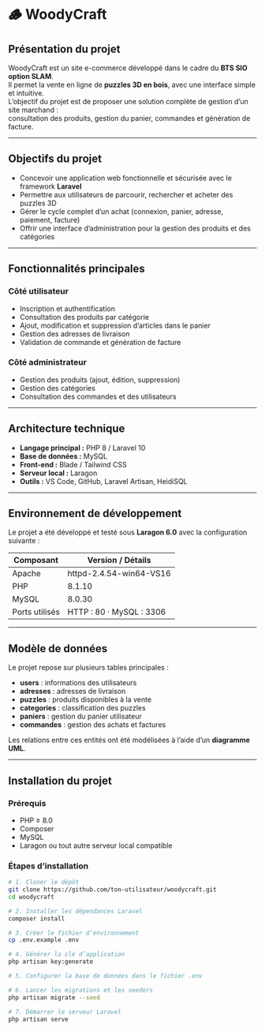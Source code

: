 # 🪵 WoodyCraft

## Présentation du projet
WoodyCraft est un site e-commerce développé dans le cadre du **BTS SIO option SLAM**.  
Il permet la vente en ligne de **puzzles 3D en bois**, avec une interface simple et intuitive.  
L’objectif du projet est de proposer une solution complète de gestion d’un site marchand :  
consultation des produits, gestion du panier, commandes et génération de facture.

---

## Objectifs du projet
- Concevoir une application web fonctionnelle et sécurisée avec le framework **Laravel**  
- Permettre aux utilisateurs de parcourir, rechercher et acheter des puzzles 3D  
- Gérer le cycle complet d’un achat (connexion, panier, adresse, paiement, facture)  
- Offrir une interface d’administration pour la gestion des produits et des catégories

---

## Fonctionnalités principales

### Côté utilisateur
- Inscription et authentification  
- Consultation des produits par catégorie  
- Ajout, modification et suppression d’articles dans le panier  
- Gestion des adresses de livraison  
- Validation de commande et génération de facture  

### Côté administrateur
- Gestion des produits (ajout, édition, suppression)  
- Gestion des catégories  
- Consultation des commandes et des utilisateurs  

---

## Architecture technique
- **Langage principal :** PHP 8 / Laravel 10  
- **Base de données :** MySQL  
- **Front-end :** Blade / Tailwind CSS  
- **Serveur local :** Laragon  
- **Outils :** VS Code, GitHub, Laravel Artisan, HeidiSQL  

---

## Environnement de développement
Le projet a été développé et testé sous **Laragon 6.0** avec la configuration suivante :

| Composant | Version / Détails |
|------------|------------------|
| Apache | httpd-2.4.54-win64-VS16 |
| PHP | 8.1.10 |
| MySQL | 8.0.30 |
| Ports utilisés | HTTP : 80 · MySQL : 3306 |


---

## Modèle de données
Le projet repose sur plusieurs tables principales :

- **users** : informations des utilisateurs  
- **adresses** : adresses de livraison  
- **puzzles** : produits disponibles à la vente  
- **categories** : classification des puzzles  
- **paniers** : gestion du panier utilisateur  
- **commandes** : gestion des achats et factures  

Les relations entre ces entités ont été modélisées à l’aide d’un **diagramme UML**.

---

## Installation du projet

### Prérequis
- PHP ≥ 8.0  
- Composer  
- MySQL  
- Laragon ou tout autre serveur local compatible

### Étapes d’installation
```bash
# 1. Cloner le dépôt
git clone https://github.com/ton-utilisateur/woodycraft.git
cd woodycraft

# 2. Installer les dépendances Laravel
composer install

# 3. Créer le fichier d’environnement
cp .env.example .env

# 4. Générer la clé d’application
php artisan key:generate

# 5. Configurer la base de données dans le fichier .env

# 6. Lancer les migrations et les seeders
php artisan migrate --seed

# 7. Démarrer le serveur Laravel
php artisan serve
